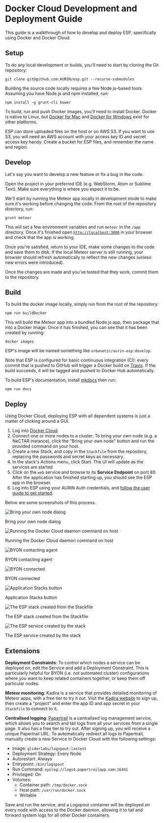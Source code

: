 # Docker Cloud Development and Deployment Guide

This guide is a walkthrough of how to develop and deploy ESP, specifically using Docker and Docker
Cloud.

## Setup

To do any local development or builds, you'll need to start by cloning the Git repository:

    git clone git@github.com:AURIN/esp.git --recurse-submodules

Building the source code locally requires a few Node.js-based tools. Assuming you have Node.js and
npm installed, run:

    npm install -g grunt-cli bower

To build, run and push Docker images, you'll need to install Docker. Docker is native to Linux, but
[Docker for Mac][dm] and [Docker for Windows][dw] exist for other platforms.

ESP can store uploaded files on the host or on AWS S3. If you want to use S3, you will need an AWS
account with your access key ID and secret access key handy. Create a bucket for ESP files, and
remember the name and region.

## Develop

Let's say you want to develop a new feature or fix a bug in the code.

Open the project in your preferred IDE (e.g. WebStorm, Atom or Sublime Text). Make sure everything
is where you expect it to be.

We'll start by running the Meteor app locally in development mode to make sure it's working before
changing the code. From the root of the repository directory, run:

    grunt meteor

This will set a few environment variables and run `meteor` in the `/app` directory. Once it's
finished open [`http://localhost:3000`](http://localhost:3000) in your browser and check that the
app is working.

Once you're satisfied, return to your IDE, make some changes to the code and save them to disk. If
the local Meteor server is still running, your browser should refresh automatically to reflect the
new changes (unless new errors were introduced).

Once the changes are made and you've tested that they work, commit them to the repository.

## Build

To build the docker image locally, simply run from the root of the repository:

    npm run buildDocker

This will build the Meteor app into a bundled Node.js app, then package that into a Docker image.
Once it has finished, you can see that it has been created by running:

    docker images

ESP's image will be named something like `urbanetic/aurin-esp:develop`.

Note that ESP is configured for basic continuous integration (CI): every commit that is pushed to
GitHub will trigger a Docker build on [Travis][travis]. If the build succeeds, it will be tagged and
pushed to Docker Hub automatically.

To build ESP's documentation, install [mkdocs][mkdocs] then run:

    npm run docs

## Deploy

Using Docker Cloud, deploying ESP with all dependent systems is just a matter of clicking around a
GUI.

1. Log into [Docker Cloud][dcloud].
1. Connect one or more nodes to a cluster. To bring your own node (e.g. a NeCTAR instance), click
   the "Bring your own node" button and run the provided command on your host.
1. Create a new Stack, and copy in the `Stackfile` from the repository, replacing the passwords and
   secret keys as necessary.
1. In the stack's Actions menu, click Start. The UI will update as the services are started
1. Click on the `web` service and browse to its **Service Endpoint** on port 80. After the
   application has finished starting up, you should see the ESP app in the browser.
1. Log into ESP using your AURIN Auth credentials, and [follow the user guide to get started][ug].

Below are some screenshots of this process.

![Bring your own node dialog](../img/screenshots/cloud-byon.png)

Bring your own node dialog

![Running the Docker Cloud daemon command on host](../img/screenshots/cloud-daemon-cli.png)

Running the Docker Cloud daemon command on host

![BYON contacting agent](../img/screenshots/cloud-daemon-contacting.png)

BYON contacting agent

![BYON connected](../img/screenshots/cloud-daemon-connected.png)

BYON connected

![Application Stacks button](../img/screenshots/cloud-menu-stacks.png)

Application Stacks button

![The ESP stack created from the Stackfile](../img/screenshots/cloud-esp-stack.png)

The ESP stack created from the Stackfile

![The ESP service created by the stack](../img/screenshots/cloud-service.png)

The ESP service created by the stack


## Extensions

**Deployment Constraints**: To control which nodes a service can be deployed on, edit the Service
and add a Deployment Constraint. This is particularly helpful for BYON (i.e. not automated cluster)
configurations where you want to keep related containers together, or keep them off particular nodes.

**Meteor monitoring**: Kadira is a service that provides detailed monitoring of Meteor apps, with a
free tier to try it out. Visit the [Kadira website][kadira] to sign up, then create a "project" and
enter the app ID and app secret in your `Stackfile` to connect to it.

**Centralised logging**: [Papertrail][pt] is a centralised log management service, which allows you
to search and tail logs from all your services from a single page. It also has a free tier to try
out. After signing up, you will receive a unique Papertrail URL. To automatically redirect all logs
to Papertrail, manually create a new Service in Docker Cloud with the following settings:

 * Image: `gliderlabs/logspout:lastest`
 * Deployment Strategy: Every Node
 * Autorestart: Always
 * Entrypoint: `/bin/logspout`
 * Run Command: `syslog://logs4.papertrailapp.com:16441`
 * Privileged: On
 * Volumes:
   * Container path: `/tmp/docker.sock`
   * Host path: `/var/run/docker.sock`
   * Writable

Save and run the service, and a Logspout container will be deployed on every node with access to the
Docker daemon, allowing it to tail and forward system logs for all other Docker containers.

[dcloud]: https://cloud.docker.com
[dm]: https://docs.docker.com/docker-for-mac/
[dw]: https://docs.docker.com/docker-for-windows/
[mkdocs]: http://www.mkdocs.org/
[travis]: https://travis-ci.org/
[kadira]: https://kadira.io/
[pt]: https://papertrailapp.com/
[ug]: http://docs.aurin.org.au/envision-scenario-planner/
